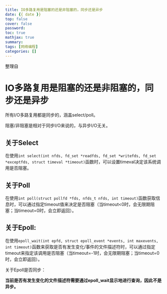 ```yaml
---
title: IO多路复用是阻塞的还是非阻塞的，同步还是异步
date: {{ date }}
top: false
cover: false
password:
toc: true
mathjax: true
summary:
tags: [网络编程] 
categories: []
---
```


整理自[](https://github.com/CyC2018/CS-Notes/issues/194)

# IO多路复用是阻塞的还是非阻塞的，同步还是异步

所有I/O多路复用都是同步的，涵盖select/poll。

阻塞/非阻塞是相对于同步I/O来说的，与异步I/O无关。

## 关于Select

在使用`int select(int nfds, fd_set *readfds, fd_set *writefds, fd_set *exceptfds, struct timeval *timeout)`函数时，可以设置timeval决定该系统调用是否阻塞。

## 关于Poll

在使用`int poll(struct pollfd *fds, nfds_t nfds, int timeout)`函数获取信息时，可以通过指定timeout值来决定是否阻塞（当timeout<0时，会无限期阻塞；当timeout=0时，会立即返回）。

## 关于Epoll:

在使用`epoll_wait(int epfd, struct epoll_event *events, int maxevents, int timeout)`函数来获取是否有发生变化/事件的文件描述符时，可以通过指定timeout来指定该调用是否阻塞（当timeout=-1时，会无限期阻塞；当timeout=0时，会立即返回）。



关于Epoll是否同步：

**当前是否有发生变化的文件描述符需要通过epoll_wait显示地进行查询，因此不是异步。**